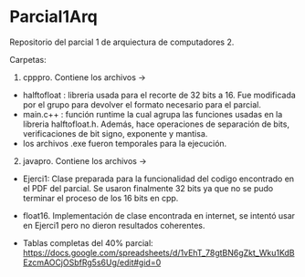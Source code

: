 # Parcial1Arq
Repositorio del parcial 1 de arquiectura de computadores 2.

Carpetas: 
1. cpppro. Contiene los archivos -> 
* halftofloat : libreria usada para el recorte de 32 bits a 16. Fue modificada por el grupo para devolver el formato necesario para el parcial.
* main.c++ : función runtime la cual agrupa las funciones usadas en la libreria halftofloat.h. Además, hace operaciones de separación de bits,
  verificaciones de bit signo, exponente y mantisa.
 * los archivos .exe fueron temporales para la ejecución.
 
 2. javapro. Contiene los archivos  ->
 * Ejerci1: Clase preparada para la funcionalidad del codigo encontrado en el PDF del parcial. Se usaron finalmente 32 bits ya que no se pudo 
   terminar el proceso de los 16 bits en cpp.
 * float16. Implementación de clase encontrada en internet, se intentó usar en Ejerci1 pero no dieron resultados coherentes.
 
 * Tablas completas del 40% parcial: https://docs.google.com/spreadsheets/d/1vEhT_78gtBN6gZkt_Wku1KdBEzcmAOCjOSbfRg5s6Ug/edit#gid=0
 
